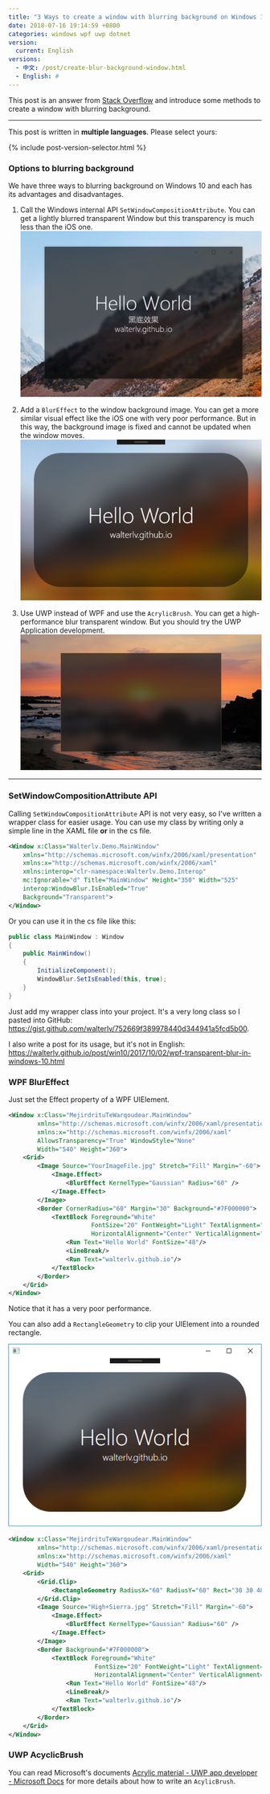 ```yaml
---
title: "3 Ways to create a window with blurring background on Windows 10"
date: 2018-07-16 19:14:59 +0800
categories: windows wpf uwp dotnet
version:
  current: English
versions:
  - 中文: /post/create-blur-background-window.html
  - English: #
---
```


This post is an answer from [Stack Overflow](https://stackoverflow.com/questions/51257442/wpf-how-to-style-my-form-with-transperancy-levels/51257595#51257595) and introduce some methods to create a window with blurring background.

---

This post is written in **multiple languages**. Please select yours:

{% include post-version-selector.html %}

<div id="toc"></div>

### Options to blurring background

We have three ways to blurring background on Windows 10 and each has its advantages and disadvantages.

1. Call the Windows internal API `SetWindowCompositionAttribute`. You can get a lightly blurred transparent Window but this transparency is much less than the iOS one.  
![The image from my post](/static/posts/2017-10-01-23-49-15.png)

1. Add a `BlurEffect` to the window background image. You can get a more similar visual effect like the iOS one with very poor performance. But in this way, the background image is fixed and cannot be updated when the window moves.  
![BlurEffect of WPF](/static/posts/2018-07-16-19-08-19.png)

1. Use UWP instead of WPF and use the `AcrylicBrush`. You can get a high-performance blur transparent window. But you should try the UWP Application development.  
![The UWP AcrylicBrush from docs.microsoft.com](/static/posts/2018-07-16-19-09-22.png)

---

### SetWindowCompositionAttribute API

Calling `SetWindowCompositionAttribute` API is not very easy, so I've written a wrapper class for easier usage. You can use my class by writing only a simple line in the XAML file **or** in the cs file.

```xml
<Window x:Class="Walterlv.Demo.MainWindow"
    xmlns="http://schemas.microsoft.com/winfx/2006/xaml/presentation"
    xmlns:x="http://schemas.microsoft.com/winfx/2006/xaml"
    xmlns:interop="clr-namespace:Walterlv.Demo.Interop"
    mc:Ignorable="d" Title="MainWindow" Height="350" Width="525"
    interop:WindowBlur.IsEnabled="True"
    Background="Transparent">
</Window>
```

Or you can use it in the cs file like this:

```csharp
public class MainWindow : Window
{
    public MainWindow()
    {
        InitializeComponent();
        WindowBlur.SetIsEnabled(this, true);
    }
}
```

Just add my wrapper class into your project. It's a very long class so I pasted into GitHub: <https://gist.github.com/walterlv/752669f389978440d344941a5fcd5b00>.

I also write a post for its usage, but it's not in English: <https://walterlv.github.io/post/win10/2017/10/02/wpf-transparent-blur-in-windows-10.html>

### WPF BlurEffect

Just set the Effect property of a WPF UIElement.

```xml
<Window x:Class="MejirdrituTeWarqoudear.MainWindow"
        xmlns="http://schemas.microsoft.com/winfx/2006/xaml/presentation"
        xmlns:x="http://schemas.microsoft.com/winfx/2006/xaml"
        AllowsTransparency="True" WindowStyle="None"
        Width="540" Height="360">
    <Grid>
        <Image Source="YourImageFile.jpg" Stretch="Fill" Margin="-60">
            <Image.Effect>
                <BlurEffect KernelType="Gaussian" Radius="60" />
            </Image.Effect>
        </Image>
        <Border CornerRadius="60" Margin="30" Background="#7F000000">
            <TextBlock Foreground="White"
                       FontSize="20" FontWeight="Light" TextAlignment="Center"
                       HorizontalAlignment="Center" VerticalAlignment="Center">
                <Run Text="Hello World" FontSize="48"/>
                <LineBreak/>
                <Run Text="walterlv.github.io"/>
            </TextBlock>
        </Border>
    </Grid>
</Window>
```

Notice that it has a very poor performance.

You can also add a `RectangleGeometry` to clip your UIElement into a rounded rectangle.

![Rounded Rectangle](/static/posts/2018-07-16-19-09-43.png)

```xml
<Window x:Class="MejirdrituTeWarqoudear.MainWindow"
        xmlns="http://schemas.microsoft.com/winfx/2006/xaml/presentation"
        xmlns:x="http://schemas.microsoft.com/winfx/2006/xaml"
        Width="540" Height="360">
    <Grid>
        <Grid.Clip>
            <RectangleGeometry RadiusX="60" RadiusY="60" Rect="30 30 480 300" />
        </Grid.Clip>
        <Image Source="High+Sierra.jpg" Stretch="Fill" Margin="-60">
            <Image.Effect>
                <BlurEffect KernelType="Gaussian" Radius="60" />
            </Image.Effect>
        </Image>
        <Border Background="#7F000000">
            <TextBlock Foreground="White"
                        FontSize="20" FontWeight="Light" TextAlignment="Center"
                        HorizontalAlignment="Center" VerticalAlignment="Center">
                <Run Text="Hello World" FontSize="48"/>
                <LineBreak/>
                <Run Text="walterlv.github.io"/>
            </TextBlock>
        </Border>
    </Grid>
</Window>
```

### UWP AcyclicBrush

You can read Microsoft's documents [Acrylic material - UWP app developer - Microsoft Docs](https://docs.microsoft.com/en-us/windows/uwp/design/style/acrylic) for more details about how to write an `AcylicBrush`.

